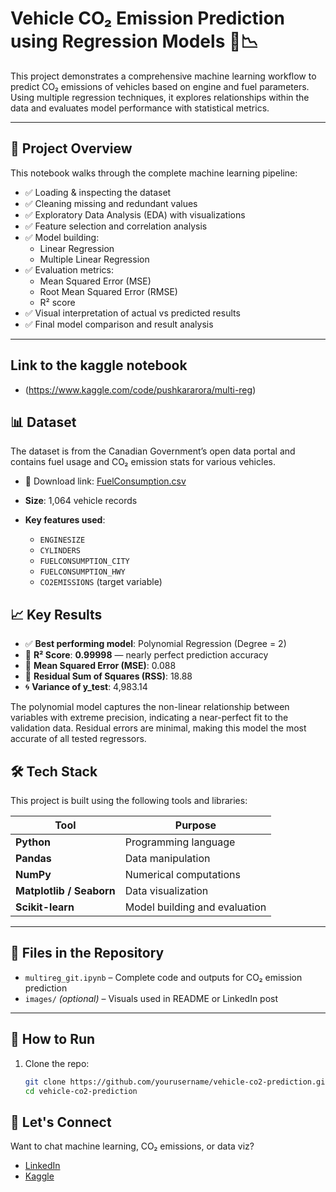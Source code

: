
# Vehicle CO₂ Emission Prediction using Regression Models 🚗📉

This project demonstrates a comprehensive machine learning workflow to predict CO₂ emissions of vehicles based on engine and fuel parameters. Using multiple regression techniques, it explores relationships within the data and evaluates model performance with statistical metrics.

---

## 📌 Project Overview

This notebook walks through the complete machine learning pipeline:

- ✅ Loading & inspecting the dataset
- ✅ Cleaning missing and redundant values
- ✅ Exploratory Data Analysis (EDA) with visualizations
- ✅ Feature selection and correlation analysis
- ✅ Model building:
  - Linear Regression
  - Multiple Linear Regression
- ✅ Evaluation metrics:
  - Mean Squared Error (MSE)
  - Root Mean Squared Error (RMSE)
  - R² score
- ✅ Visual interpretation of actual vs predicted results
- ✅ Final model comparison and result analysis

---
## Link to the kaggle notebook
-  (https://www.kaggle.com/code/pushkararora/multi-reg)

## 📊 Dataset
The dataset is from the Canadian Government’s open data portal and contains fuel usage and CO₂ emission stats for various vehicles.

- 📎 Download link: [FuelConsumption.csv](https://cf-courses-data.s3.us.cloud-object-storage.appdomain.cloud/IBMDeveloperSkillsNetwork-ML0101EN-SkillsNetwork/labs/Module%202/data/FuelConsumptionCo2.csv)

- **Size**: 1,064 vehicle records
- **Key features used**:
  - `ENGINESIZE`
  - `CYLINDERS`
  - `FUELCONSUMPTION_CITY`
  - `FUELCONSUMPTION_HWY`
  - `CO2EMISSIONS` (target variable)


## 📈 Key Results

- ✅ **Best performing model**: Polynomial Regression (Degree = 2)
- 🎯 **R² Score**: **0.99998** — nearly perfect prediction accuracy
- 🧮 **Mean Squared Error (MSE)**: 0.088
- 🧾 **Residual Sum of Squares (RSS)**: 18.88
- 🌀 **Variance of y_test**: 4,983.14

The polynomial model captures the non-linear relationship between variables with extreme precision, indicating a near-perfect fit to the validation data. Residual errors are minimal, making this model the most accurate of all tested regressors.



## 🛠️ Tech Stack

This project is built using the following tools and libraries:

| Tool | Purpose |
|------|---------|
| **Python** | Programming language |
| **Pandas** | Data manipulation |
| **NumPy** | Numerical computations |
| **Matplotlib / Seaborn** | Data visualization |
| **Scikit-learn** | Model building and evaluation |

---

## 📁 Files in the Repository

- `multireg_git.ipynb` – Complete code and outputs for CO₂ emission prediction
- `images/` *(optional)* – Visuals used in README or LinkedIn post

---

## 🚀 How to Run

1. Clone the repo:
   ```bash
   git clone https://github.com/yourusername/vehicle-co2-prediction.git
   cd vehicle-co2-prediction
   
## 🤝 Let's Connect 

Want to chat machine learning, CO₂ emissions, or data viz?
- [LinkedIn](https://www.linkedin.com/in/pushkar-arora-0b3599356/)
- [Kaggle](https://www.kaggle.com/pushkararora)
